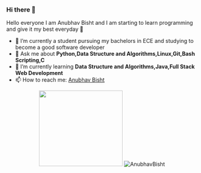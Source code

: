 ### Hi there 👋

<!--
**anubhavbisht/anubhavbisht** is a ✨ _special_ ✨ repository because its `README.md` (this file) appears on your GitHub profile.

Here are some ideas to get you started:

- 🔭 I’m currently working on ...
- 🌱 I’m currently learning ...
- 👯 I’m looking to collaborate on ...
- 🤔 I’m looking for help with ...
- 💬 Ask me about ...
- 📫 How to reach me: ...
- 😄 Pronouns: ...
- ⚡ Fun fact: ...
-->
<hi align="center">Hello everyone I am Anubhav Bisht and I am starting to learn programming and give it my best everyday 👋</h1>

- 🔭 I’m currently a student pursuing my bachelors in ECE and studying to become a good software developer
- 💬 Ask me about <strong>Python,Data Structure and Algorithms,Linux,Git,Bash Scripting,C</strong>
- 🌱 I’m currently learning <strong>Data Structure and Algorithms,Java,Full Stack Web Development</strong>
- 📫 How to reach me: <a href="https://www.linkedin.com/in/anubhavbisht/" target="_blank">Anubhav Bisht</a>


<p align="center">
  <img src="https://miro.medium.com/max/1187/1*0FqDC0_r1f5xFz3IywLYRA.jpeg" height="200" width="220"> 
  <img src="https://github-readme-stats.vercel.app/api?username=anubhavbisht&show_icons=true" alt="AnubhavBisht">
</p>
